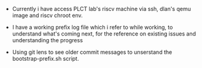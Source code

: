 * Currently i have access PLCT lab's riscv machine via ssh, dlan's qemu image and riscv chroot env.

* I have a working prefix log file which i refer to while working, to understand what's coming next, for the reference on existing issues and understanding the progress

* Using git lens to see older commit messages to unserstand the bootstrap-prefix.sh script.
